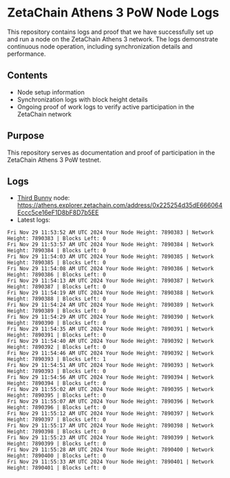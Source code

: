 # ZetaChain Athens 3 PoW Node Logs
This repository contains logs and proof that we have successfully set up and run a node on the ZetaChain Athens 3 network. The logs demonstrate continuous node operation, including synchronization details and performance.

## Contents
- Node setup information
- Synchronization logs with block height details
- Ongoing proof of work logs to verify active participation in the ZetaChain network

## Purpose
This repository serves as documentation and proof of participation in the ZetaChain Athens 3 PoW testnet.

## Logs

- [Third Bunny](https://thirdbunny.xyz/) node: https://athens.explorer.zetachain.com/address/0x225254d35dE666064Eccc5ce16eF1D8bF8D7b5EE
- Latest logs:
```
Fri Nov 29 11:53:52 AM UTC 2024 Your Node Height: 7890383 | Network Height: 7890383 | Blocks Left: 0
Fri Nov 29 11:53:57 AM UTC 2024 Your Node Height: 7890384 | Network Height: 7890384 | Blocks Left: 0
Fri Nov 29 11:54:03 AM UTC 2024 Your Node Height: 7890385 | Network Height: 7890385 | Blocks Left: 0
Fri Nov 29 11:54:08 AM UTC 2024 Your Node Height: 7890386 | Network Height: 7890386 | Blocks Left: 0
Fri Nov 29 11:54:13 AM UTC 2024 Your Node Height: 7890387 | Network Height: 7890387 | Blocks Left: 0
Fri Nov 29 11:54:19 AM UTC 2024 Your Node Height: 7890388 | Network Height: 7890388 | Blocks Left: 0
Fri Nov 29 11:54:24 AM UTC 2024 Your Node Height: 7890389 | Network Height: 7890389 | Blocks Left: 0
Fri Nov 29 11:54:29 AM UTC 2024 Your Node Height: 7890390 | Network Height: 7890390 | Blocks Left: 0
Fri Nov 29 11:54:35 AM UTC 2024 Your Node Height: 7890391 | Network Height: 7890391 | Blocks Left: 0
Fri Nov 29 11:54:40 AM UTC 2024 Your Node Height: 7890392 | Network Height: 7890392 | Blocks Left: 0
Fri Nov 29 11:54:46 AM UTC 2024 Your Node Height: 7890392 | Network Height: 7890393 | Blocks Left: 1
Fri Nov 29 11:54:51 AM UTC 2024 Your Node Height: 7890393 | Network Height: 7890393 | Blocks Left: 0
Fri Nov 29 11:54:56 AM UTC 2024 Your Node Height: 7890394 | Network Height: 7890394 | Blocks Left: 0
Fri Nov 29 11:55:02 AM UTC 2024 Your Node Height: 7890395 | Network Height: 7890395 | Blocks Left: 0
Fri Nov 29 11:55:07 AM UTC 2024 Your Node Height: 7890396 | Network Height: 7890396 | Blocks Left: 0
Fri Nov 29 11:55:12 AM UTC 2024 Your Node Height: 7890397 | Network Height: 7890397 | Blocks Left: 0
Fri Nov 29 11:55:17 AM UTC 2024 Your Node Height: 7890398 | Network Height: 7890398 | Blocks Left: 0
Fri Nov 29 11:55:23 AM UTC 2024 Your Node Height: 7890399 | Network Height: 7890399 | Blocks Left: 0
Fri Nov 29 11:55:28 AM UTC 2024 Your Node Height: 7890400 | Network Height: 7890400 | Blocks Left: 0
Fri Nov 29 11:55:33 AM UTC 2024 Your Node Height: 7890401 | Network Height: 7890401 | Blocks Left: 0
```
